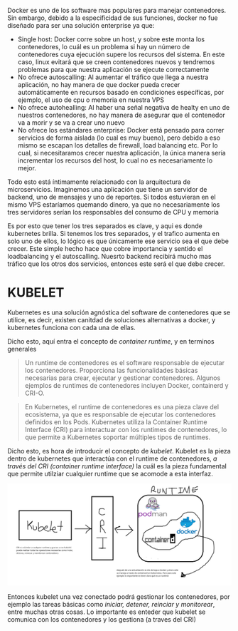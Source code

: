 Docker es uno de los software mas populares para manejar contenedores. Sin embargo, debido a la especificidad de sus funciones, docker no fue diseñado para ser una solución enterprise ya que:

- Single host: Docker corre sobre un host, y sobre este monta los contenedores, lo cuál es un problema si hay un número de contenedores cuya ejecución supere los recursos del sistema. En este caso, linux evitará que se creen contenedores nuevos y tendremos problemas para que nuestra aplicación se ejecute correctamente
- No ofrece autoscalling: Al aumentar el tráfico que llega a nuestra aplicación, no hay manera de que docker pueda crecer automáticamente en recursos basado en condiciones específicas, por ejemplo, el uso de cpu o memoria en nuestra VPS 
- No ofrece autohealling: Al haber una señal negativa de healty en uno de nuestros contenedores, no hay manera de asegurar que el contenedor va a morir y se va a crear uno nuevo
- No ofrece los estándares enterprise: Docker está pensado para correr servicios de forma aislada (lo cual es muy bueno), pero debido a eso mismo se escapan los detalles de firewall, load balancing etc. Por lo cual, si necesitaramos crecer nuestra aplicación, la única manera sería incrementar los recursos del host, lo cual no es necesariamente lo mejor.

Todo esto está íntimamente relacionado con la arquitectura de microservicios. Imaginemos una aplicación que tiene un servidor de backend, uno de mensajes y uno de reportes. Si todos estuvieran en el mismo VPS estaríamos quemando dinero, ya que no necesariamente los tres servidores serían los responsables del consumo de CPU y memoria

Es por esto que tener los tres separados es clave, y aqui es donde kubernetes brilla. Si tenemos los tres separados, y el trafico aumenta en solo uno de ellos, lo lógico es que únicamente ese servicio sea el que debe crecer. Este simple hecho hace que cobre importancia y sentido el loadbalancing y el autoscalling. Nuesrto backend recibirá mucho mas tráfico que los otros dos servicios, entonces este será el que debe crecer.


# KUBELET


Kubernetes es una solución agnóstica del software de contenedores que se utilice, es decir, existen canitdad de soluciones alternativas a docker, y kubernetes funciona con cada una de ellas. 

Dicho esto, aquí entra el concepto de *container runtime*, y en terminos generales 

> Un runtime de contenedores es el software responsable de ejecutar los contenedores. Proporciona las funcionalidades básicas necesarias para crear, ejecutar y gestionar contenedores. Algunos ejemplos de runtimes de contenedores incluyen Docker, containerd y CRI-O. 

> En Kubernetes, el runtime de contenedores es una pieza clave del ecosistema, ya que es responsable de ejecutar los contenedores definidos en los Pods. Kubernetes utiliza la Container Runtime Interface (CRI) para interactuar con los runtimes de contenedores, lo que permite a Kubernetes soportar múltiples tipos de runtimes.

Dicho esto, es hora de introducir el concepto de *kubelet*. Kubelet es la pieza dentro de kubernetes que interactúa con el runtime de contenedores, *a través del CRI (container runtime interface)* la cuál es la pieza fundamental que permite utilziar cualquier runtime que se acomode a esta interfaz. 

![kubelet1](kubelet1.png)

Entonces kubelet una vez conectado podrá gestionar los contenedores, por ejemplo las tareas básicas como *iniciar, detener, reinciar y monitorear*, entre muchas otras cosas. Lo importante es enteder que kubelet se comunica con los contenedores y los gestiona (a traves del CRI)